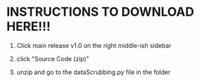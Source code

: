 # INSTRUCTIONS TO DOWNLOAD HERE!!!

1. Click main release v1.0 on the right middle-ish sidebar

2. click "Source Code (zip)"

3. unzip and go to the dataScrubbing.py file in the folder
